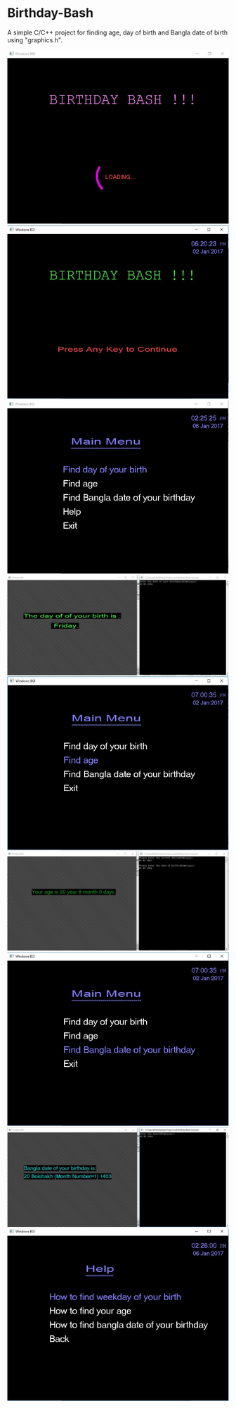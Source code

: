 # Birthday-Bash

A simple C/C++ project for finding age, day of birth and Bangla date of birth using "graphics.h".

![](images/1.JPG)
![](images/2.JPG)
![](images/3.JPG)
![](images/4.JPG)
![](images/5.JPG)
![](images/6.JPG)
![](images/7.JPG)
![](images/8.JPG)
![](images/9.JPG)
